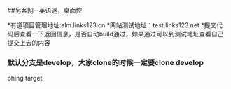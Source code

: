 ##另客网--英语迷，桌面控

*有道项目管理地址:alm.links123.cn
*网站测试地址：test.links123.net
*提交代码后查看一下返回信息，是否自动build通过，如果通过可以到测试地址查看自己提交上去的内容

<h3>默认分支是develop，大家clone的时候一定要clone develop</h3>

phing target